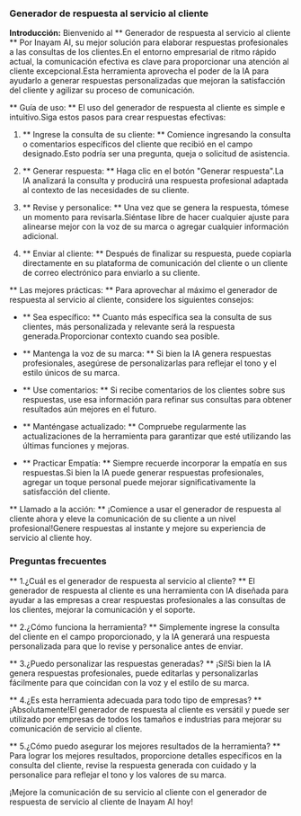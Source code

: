 ### Generador de respuesta al servicio al cliente

**Introducción:**
Bienvenido al ** Generador de respuesta al servicio al cliente ** Por Inayam AI, su mejor solución para elaborar respuestas profesionales a las consultas de los clientes.En el entorno empresarial de ritmo rápido actual, la comunicación efectiva es clave para proporcionar una atención al cliente excepcional.Esta herramienta aprovecha el poder de la IA para ayudarlo a generar respuestas personalizadas que mejoran la satisfacción del cliente y agilizar su proceso de comunicación.

** Guía de uso: **
El uso del generador de respuesta al cliente es simple e intuitivo.Siga estos pasos para crear respuestas efectivas:

1. ** Ingrese la consulta de su cliente: ** Comience ingresando la consulta o comentarios específicos del cliente que recibió en el campo designado.Esto podría ser una pregunta, queja o solicitud de asistencia.

2. ** Generar respuesta: ** Haga clic en el botón "Generar respuesta".La IA analizará la consulta y producirá una respuesta profesional adaptada al contexto de las necesidades de su cliente.

3. ** Revise y personalice: ** Una vez que se genera la respuesta, tómese un momento para revisarla.Siéntase libre de hacer cualquier ajuste para alinearse mejor con la voz de su marca o agregar cualquier información adicional.

4. ** Enviar al cliente: ** Después de finalizar su respuesta, puede copiarla directamente en su plataforma de comunicación del cliente o un cliente de correo electrónico para enviarlo a su cliente.

** Las mejores prácticas: **
Para aprovechar al máximo el generador de respuesta al servicio al cliente, considere los siguientes consejos:

- ** Sea específico: ** Cuanto más específica sea la consulta de sus clientes, más personalizada y relevante será la respuesta generada.Proporcionar contexto cuando sea posible.

- ** Mantenga la voz de su marca: ** Si bien la IA genera respuestas profesionales, asegúrese de personalizarlas para reflejar el tono y el estilo únicos de su marca.

- ** Use comentarios: ** Si recibe comentarios de los clientes sobre sus respuestas, use esa información para refinar sus consultas para obtener resultados aún mejores en el futuro.

- ** Manténgase actualizado: ** Compruebe regularmente las actualizaciones de la herramienta para garantizar que esté utilizando las últimas funciones y mejoras.

- ** Practicar Empatía: ** Siempre recuerde incorporar la empatía en sus respuestas.Si bien la IA puede generar respuestas profesionales, agregar un toque personal puede mejorar significativamente la satisfacción del cliente.

** Llamado a la acción: **
¡Comience a usar el generador de respuesta al cliente ahora y eleve la comunicación de su cliente a un nivel profesional!Genere respuestas al instante y mejore su experiencia de servicio al cliente hoy.

### Preguntas frecuentes

** 1.¿Cuál es el generador de respuesta al servicio al cliente? **
El generador de respuesta al cliente es una herramienta con IA diseñada para ayudar a las empresas a crear respuestas profesionales a las consultas de los clientes, mejorar la comunicación y el soporte.

** 2.¿Cómo funciona la herramienta? **
Simplemente ingrese la consulta del cliente en el campo proporcionado, y la IA generará una respuesta personalizada para que lo revise y personalice antes de enviar.

** 3.¿Puedo personalizar las respuestas generadas? **
¡Sí!Si bien la IA genera respuestas profesionales, puede editarlas y personalizarlas fácilmente para que coincidan con la voz y el estilo de su marca.

** 4.¿Es esta herramienta adecuada para todo tipo de empresas? **
¡Absolutamente!El generador de respuesta al cliente es versátil y puede ser utilizado por empresas de todos los tamaños e industrias para mejorar su comunicación de servicio al cliente.

** 5.¿Cómo puedo asegurar los mejores resultados de la herramienta? **
Para lograr los mejores resultados, proporcione detalles específicos en la consulta del cliente, revise la respuesta generada con cuidado y la personalice para reflejar el tono y los valores de su marca.

¡Mejore la comunicación de su servicio al cliente con el generador de respuesta de servicio al cliente de Inayam AI hoy!